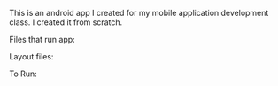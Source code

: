 This is an android app I created for my mobile application development class. I created it from scratch. 

Files that run app:

Layout files:

To Run:
